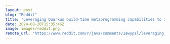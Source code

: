 ```yaml
---
layout: post
blog: "Reddit"
title: "Leveraging Quarkus build-time metaprogramming capabilities to improve Jackson's serialization performance"
date: 2024-08-20T15:35:46Z
image: images/reddit.png
remote_url: "https://www.reddit.com/r/java/comments/1ewypsl/leveraging_quarkus_buildtime_metaprogramming/"
---
```

